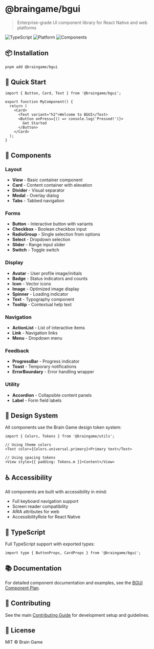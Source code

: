# @braingame/bgui

> Enterprise-grade UI component library for React Native and web platforms

![TypeScript](https://img.shields.io/badge/TypeScript-100%25-3178c6?style=flat-square&logo=typescript)
![Platform](https://img.shields.io/badge/platform-iOS%20%7C%20Android%20%7C%20Web-lightgrey?style=flat-square)
![Components](https://img.shields.io/badge/components-25-brightgreen?style=flat-square)

## 📦 Installation

```bash
pnpm add @braingame/bgui
```

## 🚀 Quick Start

```tsx
import { Button, Card, Text } from '@braingame/bgui';

export function MyComponent() {
  return (
    <Card>
      <Text variant="h2">Welcome to BGUI</Text>
      <Button onPress={() => console.log('Pressed!')}>
        Get Started
      </Button>
    </Card>
  );
}
```

## 🧩 Components

### Layout
- **View** - Basic container component
- **Card** - Content container with elevation
- **Divider** - Visual separator
- **Modal** - Overlay dialog
- **Tabs** - Tabbed navigation

### Forms
- **Button** - Interactive button with variants
- **Checkbox** - Boolean checkbox input
- **RadioGroup** - Single selection from options
- **Select** - Dropdown selection
- **Slider** - Range input slider
- **Switch** - Toggle switch

### Display
- **Avatar** - User profile image/initials
- **Badge** - Status indicators and counts
- **Icon** - Vector icons
- **Image** - Optimized image display
- **Spinner** - Loading indicator
- **Text** - Typography component
- **Tooltip** - Contextual help text

### Navigation
- **ActionList** - List of interactive items
- **Link** - Navigation links
- **Menu** - Dropdown menu

### Feedback
- **ProgressBar** - Progress indicator
- **Toast** - Temporary notifications
- **ErrorBoundary** - Error handling wrapper

### Utility
- **Accordion** - Collapsible content panels
- **Label** - Form field labels

## 🎨 Design System

All components use the Brain Game design token system:

```tsx
import { Colors, Tokens } from '@braingame/utils';

// Using theme colors
<Text color={Colors.universal.primary}>Primary text</Text>

// Using spacing tokens
<View style={{ padding: Tokens.m }}>Content</View>
```

## ♿ Accessibility

All components are built with accessibility in mind:
- Full keyboard navigation support
- Screen reader compatibility
- ARIA attributes for web
- AccessibilityRole for React Native

## 🔧 TypeScript

Full TypeScript support with exported types:

```tsx
import type { ButtonProps, CardProps } from '@braingame/bgui';
```

## 📚 Documentation

For detailed component documentation and examples, see the [BGUI Component Plan](../../docs/BGUI_COMPONENT_PLAN.md).

## 🤝 Contributing

See the main [Contributing Guide](../../.github/CONTRIBUTING.md) for development setup and guidelines.

## 📄 License

MIT © Brain Game